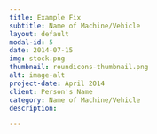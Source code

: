 ```yaml
---
title: Example Fix
subtitle: Name of Machine/Vehicle
layout: default
modal-id: 5
date: 2014-07-15
img: stock.png
thumbnail: roundicons-thumbnail.png
alt: image-alt
project-date: April 2014
client: Person's Name
category: Name of Machine/Vehicle
description: 

---
```

